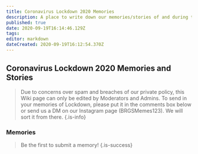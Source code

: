 ```yaml
---
title: Coronavirus Lockdown 2020 Memories
description: A place to write down our memories/stories of and during the Lockdown.
published: true
date: 2020-09-19T16:14:46.129Z
tags: 
editor: markdown
dateCreated: 2020-09-19T16:12:54.370Z
---
```


## Coronavirus Lockdown 2020 Memories and Stories
> Due to concerns over spam and breaches of our private policy, this Wiki page can only be edited by Moderators and Admins. To send in your memories of Lockdown, please put it in the comments box below or send us a DM on our Instagram page (BRGSMemes123). We will sort it from there.
{.is-info}

### Memories
> Be the first to submit a memory!
{.is-success}
